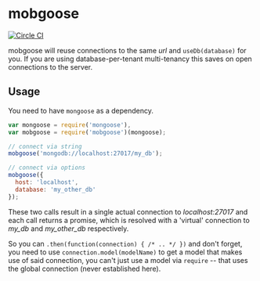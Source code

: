 # mobgoose

[![Circle CI](https://circleci.com/gh/dougmoscrop/mobgoose.svg?style=svg)](https://circleci.com/gh/dougmoscrop/mobgoose)

mobgoose will reuse connections to the same *url* and `useDb(database)` for you.
If you are using database-per-tenant multi-tenancy this saves on open connections to the server.

## Usage

You need to have `mongoose` as a dependency.

```javascript
var mongoose = require('mongoose'),
var mobgoose = require('mobgoose')(mongoose);

// connect via string
mobgoose('mongodb://localhost:27017/my_db');

// connect via options
mobgoose({
  host: 'localhost',
  database: 'my_other_db'
});
```

These two calls result in a single actual connection to *localhost:27017* and each call returns a promise, which is resolved with a 'virtual' connection to *my_db* and *my_other_db* respectively.

So you can `.then(function(connection) { /* .. */ })` and don't forget, you need to use `connection.model(modelName)` to get a model that makes use of said connection, you can't just use a model via `require` -- that uses the global connection (never established here).
